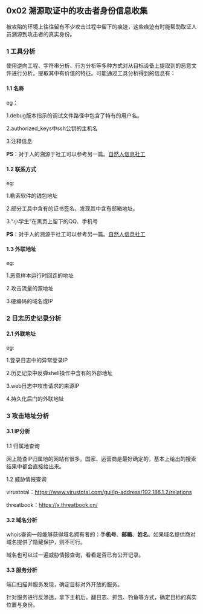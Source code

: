 ## 0x02 溯源取证中的攻击者身份信息收集

被攻陷的环境上往往留有不少攻击过程中留下的痕迹，这些痕迹有时能帮助取证人员溯源到攻击者的真实身份。



### 1 工具分析

使用逆向工程、字符串分析、行为分析等多种方式对从目标设备上提取到的恶意文件进行分析。提取其中有价值的特征。可能通过工具分析得到的信息有：

#### 1.1 名称

eg：

1.debug版本指示的调试文件路径中包含了特有的用户名。

2.authorized_keys中ssh公钥的主机名

3.注释信息

**PS**：对于人的溯源于社工可以参考另一篇。[自然人信息社工](https://github.com/aplyc1a/blogs/blob/master/信息收集/自然人信息社工.md)

#### 1.2 联系方式

eg:

1.勒索软件的钱包地址

2.部分工具中含有的证书签名，发现其中含有邮箱地址。

3.“小学生”在黑页上留下的QQ、手机号

**PS**：对于人的溯源于社工可以参考另一篇。[自然人信息社工](https://github.com/aplyc1a/blogs/blob/master/信息收集/自然人信息社工.md)



#### 1.3 外联地址

eg:

1.恶意样本运行时回连的地址

2.攻击流量的源地址

3.硬编码的域名或IP



### 2 日志历史记录分析

#### 2.1 外联地址

eg:

1.登录日志中的异常登录IP

2.历史记录中反弹shell操作中含有的外部地址

3.web日志中攻击请求的来源IP

4.持久化后门的外联地址



### 3 攻击地址分析

#### 3.1 IP分析

1.1 归属地查询

网上能查IP归属地的网站有很多。国家、运营商是最好确定的，基本上给出的搜索结果中都会直接给出来。

1.2 威胁情报查询

virustotal：https://www.virustotal.com/gui/ip-address/192.186.1.2/relations

threatbook：https://x.threatbook.cn/

#### 3.2 域名分析

whois查询一般能够获得域名拥有者的：**手机号**、**邮箱**、**姓名**。如果域名提供商对域名提供了隐藏保护，则不可行。

域名也可以过一遍威胁情报查询，看看是否已有公开记录。

#### 3.3 服务分析

端口扫描并服务发现，确定目标对外开放的服务。

针对服务进行反渗透，拿下主机后。翻日志、抓包、钓鱼等方式，确定目标的真实位置与身份。

